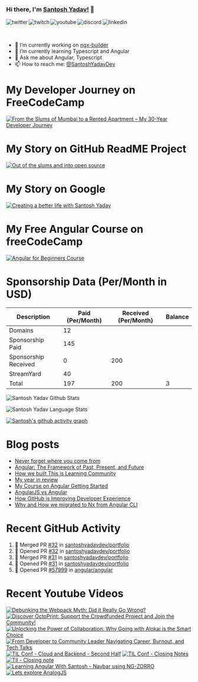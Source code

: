 ### Hi there, I'm [Santosh Yadav!](https://santoshyadav.dev) 👋

<p>
<a href="https://twitter.com/SantoshYadavDev">
   <img align="left" alt="twitter" src="https://img.shields.io/badge/Twitter-1DA1F2?style=for-the-badge&logo=twitter&logoColor=white" />
</a>&nbsp;&nbsp;

<a href="https://www.twitch.tv/santoshyadavdev">
   <img align="left" alt="twitch" src="https://img.shields.io/badge/Twitch-9146FF?style=for-the-badge&logo=twitch&logoColor=white" />
</a>&nbsp;&nbsp;

<a href="https://www.youtube.com/c/TechTalksWithSantosh">
   <img align="left" alt="youtube" src="https://img.shields.io/badge/YouTube-FF0000?style=for-the-badge&logo=youtube&logoColor=white" />
</a>&nbsp;&nbsp;

<a href="https://discord.gg/m6cNkVfXrQ">
   <img align="left" alt="discord" src="https://img.shields.io/badge/Discord-7289DA?style=for-the-badge&logo=discord&logoColor=white" />
</a>&nbsp;&nbsp;

<a href="https://www.linkedin.com/in/santoshyadavdev/">
   <img align="left" alt="linkedin" src="https://img.shields.io/badge/LinkedIn-0077B5?style=for-the-badge&logo=linkedin&logoColor=white" />
</a>
   


<p/>

<br/>
<p>

- 🔭 I’m currently working on [ngx-builder](https://github.com/ngx-builders)
- 🌱 I’m currently learning Typescript and Angular
- 💬 Ask me about Angular, Typescript
- 📫 How to reach me: [@SantoshYadavDev](https://twitter.com/SantoshYadavDev)

</p>

# My Developer Journey on FreeCodeCamp

[![From the Slums of Mumbai to a Rented Apartment – My 30-Year Developer Journey](https://images.ctfassets.net/s5uo95nf6njh/X5UtU4CujK58wJ0GYMOgX/5c270bf97627dd06134c316de8b95e44/Santosh_Yadav_07.01.2023_055.jpg?w=1200&fm=avif)](https://www.freecodecamp.org/news/my-journey-into-tech-from-slums-of-mumbai-to-my-own-apartment/)

# My Story on GitHub ReadME Project

[![Out of the slums and into open source](https://images.ctfassets.net/s5uo95nf6njh/2GWKJkEH95SEwMoqxEBRoX/3413d6d4c8f05070b9d9c549075b537c/Santosh_Yadav_07.01.2023_001_1.jpg?w=1200&fm=avif)](https://github.com/readme/stories/santosh-yadav)

# My Story on Google 

[![Creating a better life with Santosh Yadav](http://img.youtube.com/vi/RpSdB7BTp_U/0.jpg)](https://youtu.be/RpSdB7BTp_U)

# My Free Angular Course on freeCodeCamp

[![Angular for Beginners Course](http://img.youtube.com/vi/3qBXWUpoPHo/0.jpg)](http://www.youtube.com/watch?v=3qBXWUpoPHo)

# Sponsorship Data (Per/Month in USD)

| Description          | Paid (Per/Month) | Received (Per/Month) | Balance |
|----------------------|------------------|----------------------|---------|
| Domains              | 12               |                      |         |
| Sponsorship Paid     | 145              |                      |         |
| Sponsorship Received | 0                | 200                  |         |
| StreamYard           | 40               |                      |         |
| Total                | 197              | 200                  |  3      |

![Santosh Yadav Github Stats](https://github-readme-stats.vercel.app/api?username=SantoshYadavDev&show_icons=true&include_all_commits=true&theme=radical)

![Santosh Yadav Language Stats](https://github-readme-stats.vercel.app/api/top-langs/?username=SantoshYadavDev&layout=compact&theme=radical)

[![Santosh's github activity graph](https://github-readme-activity-graph.vercel.app/graph?username=SantoshYadavDev&theme=github-compact)](https://github.com/ashutosh00710/github-readme-activity-graph)

# Blog posts
<!-- BLOG-POST-LIST:START -->
- [Never forget where you come from](https://dev.to/this-is-learning/never-forget-where-you-come-from-5el1)
- [Angular: The Framework of Past, Present, and Future](https://dev.to/this-is-angular/angular-the-framework-of-past-present-and-future-87d)
- [How we built This is Learning Community](https://dev.to/this-is-learning/how-we-built-this-is-learning-community-g34)
- [My year in review](https://dev.to/this-is-learning/my-year-in-review-341d)
- [My Course on Angular Getting Started](https://dev.to/this-is-learning/my-course-on-angular-getting-started-3jec)
- [AngularJS vs Angular](https://dev.to/this-is-angular/angularjs-vs-angular-1gh6)
- [How GitHub is Improving Developer Experience](https://dev.to/this-is-learning/how-github-is-improving-developer-experience-8jj)
- [Why and How we migrated to Nx from Angular CLI](https://dev.to/this-is-angular/why-and-how-we-migrated-to-nx-from-angular-cli-5a61)
<!-- BLOG-POST-LIST:END -->

# Recent GitHub Activity
<!--START_SECTION:activity-->
1. 🎉 Merged PR [#32](https://github.com/santoshyadavdev/portfolio/pull/32) in [santoshyadavdev/portfolio](https://github.com/santoshyadavdev/portfolio)
2. 💪 Opened PR [#32](https://github.com/santoshyadavdev/portfolio/pull/32) in [santoshyadavdev/portfolio](https://github.com/santoshyadavdev/portfolio)
3. 🎉 Merged PR [#31](https://github.com/santoshyadavdev/portfolio/pull/31) in [santoshyadavdev/portfolio](https://github.com/santoshyadavdev/portfolio)
4. 💪 Opened PR [#31](https://github.com/santoshyadavdev/portfolio/pull/31) in [santoshyadavdev/portfolio](https://github.com/santoshyadavdev/portfolio)
5. 💪 Opened PR [#57999](https://github.com/angular/angular/pull/57999) in [angular/angular](https://github.com/angular/angular)
<!--END_SECTION:activity-->

# Recent Youtube Videos
<!-- BEGIN YOUTUBE-CARDS -->
[![Debunking the Webpack Myth: Did it Really Go Wrong?](https://ytcards.demolab.com/?id=mH4b7G2Q7E8&title=Debunking+the+Webpack+Myth%3A+Did+it+Really+Go+Wrong%3F&lang=en&timestamp=1725287861&background_color=%230d1117&title_color=%23ffffff&stats_color=%23dedede&max_title_lines=1&width=250&border_radius=5 "Debunking the Webpack Myth: Did it Really Go Wrong?")](https://www.youtube.com/watch?v=mH4b7G2Q7E8)
[![Discover OctoPrint: Support the Crowdfunded Project and Join the Community!](https://ytcards.demolab.com/?id=AwWI8ioU6Mk&title=Discover+OctoPrint%3A+Support+the+Crowdfunded+Project+and+Join+the+Community%21&lang=en&timestamp=1723544903&background_color=%230d1117&title_color=%23ffffff&stats_color=%23dedede&max_title_lines=1&width=250&border_radius=5 "Discover OctoPrint: Support the Crowdfunded Project and Join the Community!")](https://www.youtube.com/watch?v=AwWI8ioU6Mk)
[![Unlocking the Power of Collaboration: Why Going with Alokai is the Smart Choice](https://ytcards.demolab.com/?id=5SDupoZFXA8&title=Unlocking+the+Power+of+Collaboration%3A+Why+Going+with+Alokai+is+the+Smart+Choice&lang=en&timestamp=1722196246&background_color=%230d1117&title_color=%23ffffff&stats_color=%23dedede&max_title_lines=1&width=250&border_radius=5 "Unlocking the Power of Collaboration: Why Going with Alokai is the Smart Choice")](https://www.youtube.com/watch?v=5SDupoZFXA8)
[![From Developer to Community Leader   Navigating Career, Burnout, and Tech Talks](https://ytcards.demolab.com/?id=SDjx8tgblvc&title=From+Developer+to+Community+Leader+++Navigating+Career%2C+Burnout%2C+and+Tech+Talks&lang=en&timestamp=1716966980&background_color=%230d1117&title_color=%23ffffff&stats_color=%23dedede&max_title_lines=1&width=250&border_radius=5 "From Developer to Community Leader   Navigating Career, Burnout, and Tech Talks")](https://www.youtube.com/watch?v=SDjx8tgblvc)
[![TIL Conf - Cloud and Backend - Second Half](https://ytcards.demolab.com/?id=ZIDklpmkwf0&title=TIL+Conf+-+Cloud+and+Backend+-+Second+Half&lang=en&timestamp=1716018617&background_color=%230d1117&title_color=%23ffffff&stats_color=%23dedede&max_title_lines=1&width=250&border_radius=5 "TIL Conf - Cloud and Backend - Second Half")](https://www.youtube.com/watch?v=ZIDklpmkwf0)
[![TIL Conf - Closing Notes](https://ytcards.demolab.com/?id=YzXkqQ6hgvU&title=TIL+Conf+-+Closing+Notes&lang=en&timestamp=1715975647&background_color=%230d1117&title_color=%23ffffff&stats_color=%23dedede&max_title_lines=1&width=250&border_radius=5 "TIL Conf - Closing Notes")](https://www.youtube.com/watch?v=YzXkqQ6hgvU)
[![TIl - Closing note](https://ytcards.demolab.com/?id=b4xWur-8V2E&title=TIl+-+Closing+note&lang=en&timestamp=1715926873&background_color=%230d1117&title_color=%23ffffff&stats_color=%23dedede&max_title_lines=1&width=250&border_radius=5 "TIl - Closing note")](https://www.youtube.com/watch?v=b4xWur-8V2E)
[![Learning Angular With Santosh - Navbar using NG-ZORRO](https://ytcards.demolab.com/?id=JSDnO9_aAbc&title=Learning+Angular+With+Santosh+-+Navbar+using+NG-ZORRO&lang=en&timestamp=1691657217&background_color=%230d1117&title_color=%23ffffff&stats_color=%23dedede&max_title_lines=1&width=250&border_radius=5 "Learning Angular With Santosh - Navbar using NG-ZORRO")](https://www.youtube.com/watch?v=JSDnO9_aAbc)
[![Lets explore AnalogJS](https://ytcards.demolab.com/?id=4WXJfY4UOtw&title=Lets+explore+AnalogJS&lang=en&timestamp=1691486290&background_color=%230d1117&title_color=%23ffffff&stats_color=%23dedede&max_title_lines=1&width=250&border_radius=5 "Lets explore AnalogJS")](https://www.youtube.com/watch?v=4WXJfY4UOtw)
<!-- END YOUTUBE-CARDS -->
